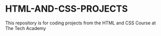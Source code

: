 # HTML-AND-CSS-PROJECTS
This repository is for coding projects from the HTML and CSS Course at The Tech Academy
